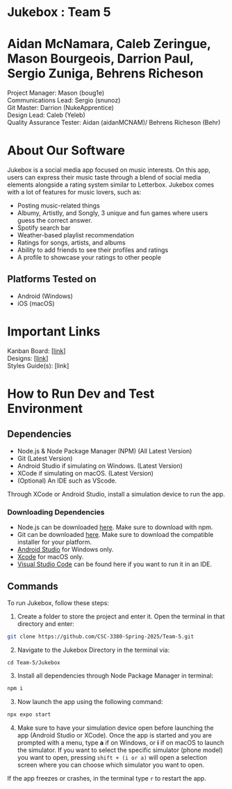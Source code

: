 # Jukebox : Team 5
# Aidan McNamara, Caleb Zeringue, Mason Bourgeois, Darrion Paul, Sergio Zuniga, Behrens Richeson 
Project Manager: Mason (boug1e)\
Communications Lead: Sergio (snunoz)\
Git Master: Darrion (NukeApprentice)\
Design Lead: Caleb (Yeleb)\
Quality Assurance Tester: Aidan (aidanMCNAM)/ Behrens Richeson (Behr) 

# About Our Software
Jukebox is a social media app focused on music interests. On this app, users can express their music taste through a blend of social media elements alongside a rating system similar to Letterbox. Jukebox comes with a lot of features for music lovers, such as:
- Posting music-related things
- Albumy, Artistly, and Songly, 3 unique and fun games where users guess the correct answer.
- Spotify search bar
- Weather-based playlist recommendation
- Ratings for songs, artists, and albums
- Ability to add friends to see their profiles and ratings
- A profile to showcase your ratings to other people
  
## Platforms Tested on
- Android (Windows)
- iOS (macOS)
# Important Links
Kanban Board: [[link](https://github.com/orgs/CSC-3380-Spring-2025/projects/14)]\
Designs: [[link](https://www.figma.com/design/8XBJ7Dy6Tnmb4v5FzBzqBX/OO-App-Layout?node-id=0-1&t=8oLFgOeiimzbRWJR-1)]\
Styles Guide(s): [link]

# How to Run Dev and Test Environment

## Dependencies
- Node.js & Node Package Manager (NPM) (All Latest Version)
- Git (Latest Version)
- Android Studio if simulating on Windows. (Latest Version)
- XCode if simulating on macOS. (Latest Version)
- (Optional) An IDE such as VScode.

Through XCode or Android Studio, install a simulation device to run the app.

### Downloading Dependencies
- Node.js can be downloaded [here](https://nodejs.org/en/download). Make sure to download with npm.
- Git can be downloaded [here](https://git-scm.com/downloads). Make sure to download the compatible installer for your platform.
- [Android Studio](https://developer.android.com/studio) for Windows only.
- [Xcode](https://apps.apple.com/us/app/xcode/id497799835?mt=12/) for macOS only.
- [Visual Studio Code](https://code.visualstudio.com/) can be found here if you want to run it in an IDE.

## Commands
To run Jukebox, follow these steps:
1. Create a folder to store the project and enter it. Open the terminal in that directory and enter:
```sh
git clone https://github.com/CSC-3380-Spring-2025/Team-5.git
```

2. Navigate to the Jukebox Directory in the terminal via:
```
cd Team-5/Jukebox
```

3. Install all dependencies through Node Package Manager in terminal:
```sh
npm i
```
3. Now launch the app using the following command:
```sh
npx expo start
```
4. Make sure to have your simulation device open before launching the app (Android Studio or XCode). Once the app is started and you are prompted with a menu, type **a** if on Windows, or **i** if on macOS to launch the simulator. If you want to select the specific simulator (phone model) you want to open, pressing `shift + (i or a)` will open a selection screen where you can choose which simulator you want to open.

If the app freezes or crashes, in the terminal type `r` to restart the app.
